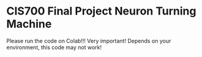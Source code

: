 # CIS700 Final Project Neuron Turning Machine
Please run the code on Colab!!! Very important!
Depends on your environment, this code may not work!
